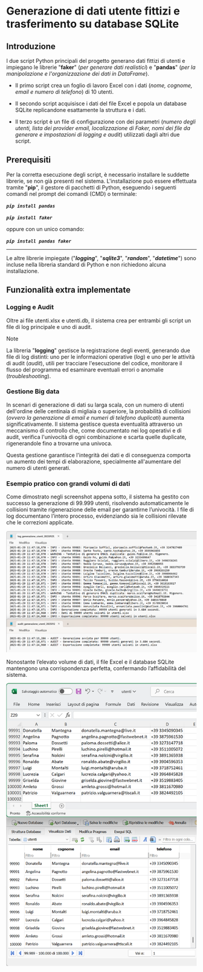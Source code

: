 # Generazione di dati utente fittizi e trasferimento su database SQLite

## Introduzione 

I due script Python principali del progetto generano dati fittizi di utenti e impiegano le librerie "**faker**" (*per generare dati realistici*) e "**pandas**" (*per la manipolazione e l'organizzazione dei dati in DataFrame*). 

* Il primo script crea un foglio di lavoro Excel con i dati (*nome, cognome, email e numero di telefono*) di 10 utenti.  

* Il secondo script acquisisce i dati del file Excel e popola un database SQLite replicandone esattamente la struttura e i dati.

* Il terzo script è un file di configurazione con dei parametri (*numero degli utenti, lista dei provider email, localizzazione di Faker, nomi dei file da generare e impostazioni di logging e audit*) utilizzati dagli altri due script.
    
## Prerequisiti 

Per la corretta esecuzione degli script, è necessario installare le suddette librerie, se non già presenti nel sistema. L'installazione può essere effettuata tramite "**pip**", il gestore di pacchetti di Python, eseguendo i seguenti comandi nel prompt dei comandi (CMD) o terminale:

***`pip install pandas`***

***`pip install faker`***  

oppure con un unico comando:

***`pip install pandas faker`***  

___
Le altre librerie impiegate ("***logging***", "***sqlite3***", "***random***", "***datetime***") sono incluse nella libreria standard di Python e non richiedono alcuna installazione.

## Funzionalità extra implementate

### Logging e Audit

Oltre ai file utenti.xlsx e utenti.db, il sistema crea per entrambi gli script un file di log principale e uno di audit.

>[!NOTE]
>
>La libreria "**logging**" gestisce la registrazione degli eventi, generando due file di log distinti: uno per le informazioni operative (*log*) e uno per le attività di audit (*audit*), utili per tracciare l'esecuzione del codice, monitorare il flusso del programma ed esaminare eventuali errori o anomalie (*troubleshooting*).

### Gestione Big data

In scenari di generazione di dati su larga scala, con un numero di utenti dell'ordine delle centinaia di migliaia o superiore, la probabilità di collisioni (*ovvero la generazione di email e numeri di telefono duplicati*) aumenta significativamente. Il sistema gestisce questa eventualità attraverso un meccanismo di 
controllo che, come documentato nei log operativi e di audit, verifica l'univocità di ogni combinazione e scarta quelle duplicate, rigenerandole fino a trovarne una univoca.

Questa gestione garantisce l'integrità dei dati e di conseguenza comporta un aumento dei tempi di elaborazione, specialmente all'aumentare del numero di utenti generati.  

### Esempio pratico con grandi volumi di dati

Come dimostrato negli screenshot appena sotto, il sistema ha gestito con successo la generazione di 99.999 utenti, risolvendo automaticamente le collisioni tramite rigenerazione delle email per garantirne l’univocità.
I file di log documentano l’intero processo, evidenziando sia le collisioni rilevate che le correzioni applicate.

![image](https://github.com/Fr3d1983/Script-PW/blob/main/Images/log%20%26%20audit.png)

Nonostante l’elevato volume di dati, il file Excel e il database SQLite mantengono una corrispondenza perfetta, confermando l’affidabilità del sistema.

![image](https://github.com/Fr3d1983/Script-PW/blob/main/Images/Excel%20%26%20dbSQL%20100000%20utenti.png)



